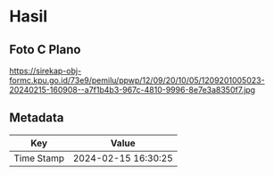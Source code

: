 # Hasil

## Foto C Plano

https://sirekap-obj-formc.kpu.go.id/73e9/pemilu/ppwp/12/09/20/10/05/1209201005023-20240215-160908--a7f1b4b3-967c-4810-9996-8e7e3a8350f7.jpg


## Metadata

| Key        | Value               |
| ---------- | ------------------- |
| Time Stamp | 2024-02-15 16:30:25 |



